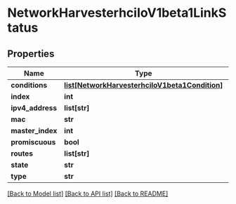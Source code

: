 # NetworkHarvesterhciIoV1beta1LinkStatus

## Properties
Name | Type | Description | Notes
------------ | ------------- | ------------- | -------------
**conditions** | [**list[NetworkHarvesterhciIoV1beta1Condition]**](NetworkHarvesterhciIoV1beta1Condition.md) |  | [optional] 
**index** | **int** |  | [optional] 
**ipv4_address** | **list[str]** |  | [optional] 
**mac** | **str** |  | [optional] 
**master_index** | **int** |  | [optional] 
**promiscuous** | **bool** |  | [optional] 
**routes** | **list[str]** |  | [optional] 
**state** | **str** |  | [optional] 
**type** | **str** |  | [optional] 

[[Back to Model list]](../README.md#documentation-for-models) [[Back to API list]](../README.md#documentation-for-api-endpoints) [[Back to README]](../README.md)



